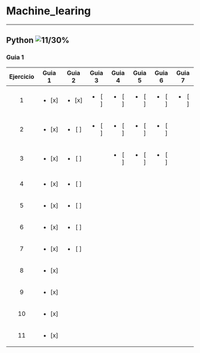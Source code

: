 # Machine_learing

***

## Python ![11/30%](https://progress-bar.dev/37)
  
### Guia 1
| Ejercicio | Guia 1 | Guia 2 | Guia 3 | Guia 4 | Guia 5 | Guia 6 | Guia 7 |
| :-: | :-: | :-: | :-: | :-: | :-: | :-: | :-: |
| 1 | <ul><li> [x] </li></ul>| <ul><li> [x] </li></ul>| <ul><li> [ ] </li></ul>| <ul><li> [ ] </li></ul>| <ul><li> [ ] </li></ul>| <ul><li> [ ] </li></ul>| <ul><li> [ ] </li></ul>|
| 2 | <ul><li> [x] </li></ul>|  <ul><li> [ ] </li></ul>| <ul><li> [ ] </li></ul>| <ul><li> [ ] </li></ul>| <ul><li> [ ] </li></ul>| <ul><li> [ ] </li></ul>| |
| 3 | <ul><li> [x] </li></ul>|  <ul><li> [ ] </li></ul>| |  <ul><li> [ ] </li></ul>|  <ul><li> [ ] </li></ul>|  <ul><li> [ ] </li></ul>| |
| 4 | <ul><li> [x] </li></ul>|  <ul><li> [ ] </li></ul>| | | | | |
| 5 | <ul><li> [x] </li></ul>|  <ul><li> [ ] </li></ul>| | | | | |
| 6 | <ul><li> [x] </li></ul>|  <ul><li> [ ] </li></ul>| | | | | |
| 7 | <ul><li> [x] </li></ul>|  <ul><li> [ ] </li></ul>| | | | | |
| 8 | <ul><li> [x] </li></ul>|
| 9 | <ul><li> [x] </li></ul>|
| 10 | <ul><li> [x] </li></ul>|
| 11 | <ul><li> [x] </li></ul>|
